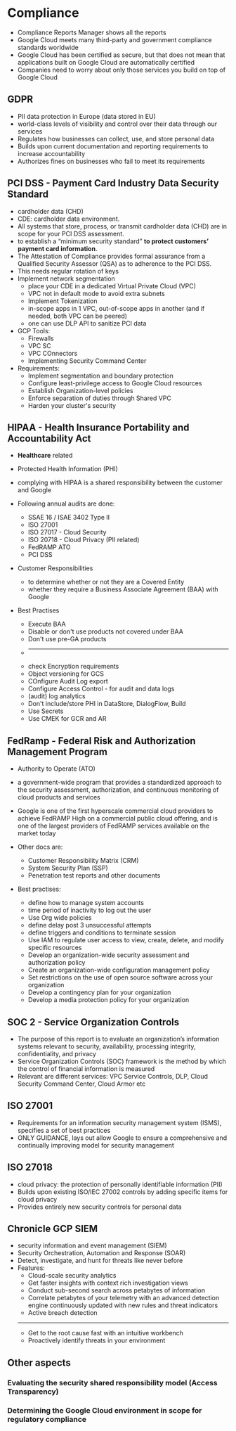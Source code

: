 
# Compliance

* Compliance Reports Manager shows all the reports
* Google Cloud meets many third-party and government compliance standards worldwide
* Google Cloud has been certified as secure, but that does not mean that applications built on Google Cloud are automatically certified
* Companies need to worry about only those services you build on
top of Google Cloud





## GDPR

* PII data protection in Europe (data stored in EU)
* world-class levels of visibility and control over their data through our services
* Regulates how businesses can collect, use, and store personal data
* Builds upon current documentation and reporting requirements to increase accountability
* Authorizes fines on businesses who fail to meet its requirements

## PCI DSS - Payment Card Industry Data Security Standard

* cardholder data (CHD)
* CDE:  cardholder data environment.
* All systems that store, process, or transmit cardholder data (CHD) are in scope for your PCI DSS assessment.
* to establish a “minimum security standard” **to protect customers’ payment card information**.
* The Attestation of Compliance provides formal assurance from a Qualified Security Assessor (QSA) as to adherence to the PCI DSS.
* This needs regular rotation of keys
* Implement network segmentation
  * place your CDE in a dedicated Virtual Private Cloud (VPC)
  * VPC not in default mode to avoid extra subnets
  * Implement Tokenization
  * in-scope apps in 1 VPC, out-of-scope apps in another (and if needed, both VPC can be peered)
  * one can use DLP API to sanitize PCI data
* GCP Tools:
  * Firewalls
  * VPC SC
  * VPC COnnectors
  * Implementing Security Command Center
* Requirements:
  * Implement segmentation and boundary protection
  * Configure least-privilege access to Google Cloud resources
  * Establish Organization-level policies
  * Enforce separation of duties through Shared VPC
  * Harden your cluster's security

## HIPAA - Health Insurance Portability and Accountability Act

* **Healthcare** related
* Protected Health Information (PHI)
* complying with HIPAA is a shared responsibility between the customer and Google
* Following annual audits are done:
  * SSAE 16 / ISAE 3402 Type II
  * ISO 27001
  * ISO 27017 - Cloud Security
  * ISO 20718 - Cloud Privacy (PII related)
  * FedRAMP ATO
  * PCI DSS
* Customer Responsibilities
  * to determine whether or not they are a Covered Entity
  * whether they require a Business Associate Agreement (BAA) with Google

* Best Practises
  * Execute BAA
  * Disable or don't use products not covered under BAA
  * Don't use pre-GA products
  * -------
  * check Encryption requirements
  * Object versioning for GCS
  * COnfigure Audit Log export
  * Configure Access Control - for audit and data logs
  * (audit) log analytics
  * Don't include/store PHI in DataStore, DialogFlow, Build
  * Use Secrets
  * Use CMEK for GCR and AR

## FedRamp - Federal Risk and Authorization Management Program

* Authority to Operate (ATO)
* a government-wide program that provides a standardized approach to the security assessment, authorization, and continuous monitoring of cloud products and services
* Google is one of the first hyperscale commercial cloud providers to achieve FedRAMP High on a commercial public cloud offering, and is one of the largest providers of FedRAMP services available on the market today
* Other docs are:

  * Customer Responsibility Matrix (CRM)
  * System Security Plan (SSP)
  * Penetration test reports and other documents

* Best practises:

  * define how to manage system accounts
  * time period of inactivity to log out the user
  * Use Org wide policies
  * define delay post 3 unsuccessful attempts
  * define triggers and conditions to terminate session
  * Use IAM to regulate user access to view, create, delete, and modify specific resources
  * Develop an organization-wide security assessment and authorization policy
  * Create an organization-wide configuration management policy
  * Set restrictions on the use of open source software across your organization
  * Develop a contingency plan for your organization
  * Develop a media protection policy for your organization

## SOC 2 - Service Organization Controls

* The purpose of this report is to evaluate an organization’s information systems relevant to security, availability, processing integrity, confidentiality, and privacy
* Service Organization Controls (SOC) framework is the method by which the control of financial information is measured
* Relevant are different services: VPC Service Controls, DLP, Cloud Security Command Center, Cloud Armor etc


## ISO 27001

* Requirements for an information security management system (ISMS), specifies a set of best practices
* ONLY GUIDANCE, lays out allow Google to ensure a comprehensive and continually improving model for
security management

## ISO 27018

* cloud privacy: the protection of personally identifiable information (PII)
* Builds upon existing ISO/IEC 27002 controls by adding specific items for cloud privacy
* Provides entirely new security controls for personal data

## Chronicle GCP SIEM

* security information and event management (SIEM)
* Security Orchestration, Automation and Response (SOAR)
* Detect, investigate, and hunt for threats like never before
* Features:
  * Cloud-scale security analytics
  * Get faster insights with context rich investigation views
  * Conduct sub-second search across petabytes of information
  * Correlate petabytes of your telemetry with an advanced detection engine continuously updated with new rules and threat indicators
  * Active breach detection
  -------
  * Get to the root cause fast with an intuitive workbench
  * Proactively identify threats in your environment

## Other aspects

### Evaluating the security shared responsibility model (Access Transparency)

### Determining the Google Cloud environment in scope for regulatory compliance
